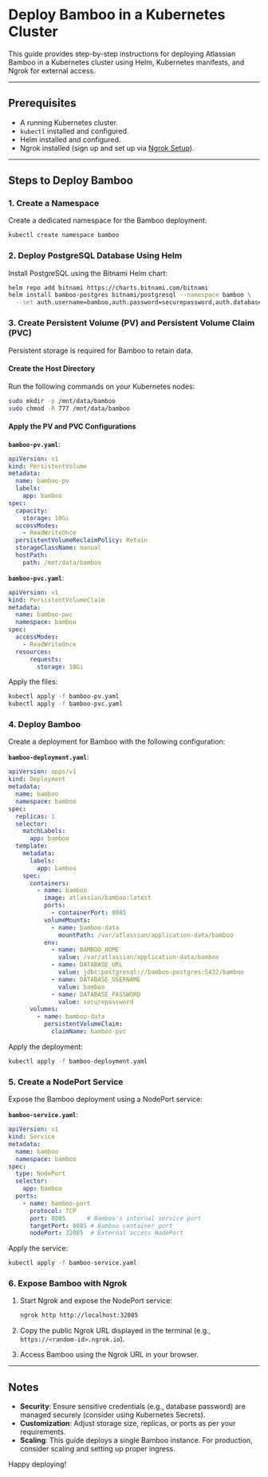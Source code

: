# Deploy Bamboo in a Kubernetes Cluster

This guide provides step-by-step instructions for deploying Atlassian Bamboo in a Kubernetes cluster using Helm, Kubernetes manifests, and Ngrok for external access.

---

## Prerequisites
- A running Kubernetes cluster.
- `kubectl` installed and configured.
- Helm installed and configured.
- Ngrok installed (sign up and set up via [Ngrok Setup](https://dashboard.ngrok.com/get-started/setup/linux)).

---

## Steps to Deploy Bamboo

### 1. Create a Namespace
Create a dedicated namespace for the Bamboo deployment:
```bash
kubectl create namespace bamboo
```

### 2. Deploy PostgreSQL Database Using Helm
Install PostgreSQL using the Bitnami Helm chart:
```bash
helm repo add bitnami https://charts.bitnami.com/bitnami
helm install bamboo-postgres bitnami/postgresql --namespace bamboo \
  --set auth.username=bamboo,auth.password=securepassword,auth.database=bamboo
```

### 3. Create Persistent Volume (PV) and Persistent Volume Claim (PVC)
Persistent storage is required for Bamboo to retain data.

#### Create the Host Directory
Run the following commands on your Kubernetes nodes:
```bash
sudo mkdir -p /mnt/data/bamboo
sudo chmod -R 777 /mnt/data/bamboo
```

#### Apply the PV and PVC Configurations

**`bamboo-pv.yaml`**:
```yaml
apiVersion: v1
kind: PersistentVolume
metadata:
  name: bamboo-pv
  labels:
    app: bamboo
spec:
  capacity:
    storage: 10Gi
  accessModes:
    - ReadWriteOnce
  persistentVolumeReclaimPolicy: Retain
  storageClassName: manual
  hostPath:
    path: /mnt/data/bamboo
```

**`bamboo-pvc.yaml`**:
```yaml
apiVersion: v1
kind: PersistentVolumeClaim
metadata:
  name: bamboo-pvc
  namespace: bamboo
spec:
  accessModes:
    - ReadWriteOnce
  resources:
      requests:
        storage: 10Gi
```
Apply the files:
```bash
kubectl apply -f bamboo-pv.yaml
kubectl apply -f bamboo-pvc.yaml
```

### 4. Deploy Bamboo
Create a deployment for Bamboo with the following configuration:

**`bamboo-deployment.yaml`**:
```yaml
apiVersion: apps/v1
kind: Deployment
metadata:
  name: bamboo
  namespace: bamboo
spec:
  replicas: 1
  selector:
    matchLabels:
      app: bamboo
  template:
    metadata:
      labels:
        app: bamboo
    spec:
      containers:
        - name: bamboo
          image: atlassian/bamboo:latest
          ports:
            - containerPort: 8085
          volumeMounts:
            - name: bamboo-data
              mountPath: /var/atlassian/application-data/bamboo
          env:
            - name: BAMBOO_HOME
              value: /var/atlassian/application-data/bamboo
            - name: DATABASE_URL
              value: jdbc:postgresql://bamboo-postgres:5432/bamboo
            - name: DATABASE_USERNAME
              value: bamboo
            - name: DATABASE_PASSWORD
              value: securepassword
      volumes:
        - name: bamboo-data
          persistentVolumeClaim:
            claimName: bamboo-pvc
```
Apply the deployment:
```bash
kubectl apply -f bamboo-deployment.yaml
```

### 5. Create a NodePort Service
Expose the Bamboo deployment using a NodePort service:

**`bamboo-service.yaml`**:
```yaml
apiVersion: v1
kind: Service
metadata:
  name: bamboo
  namespace: bamboo
spec:
  type: NodePort
  selector:
    app: bamboo
  ports:
    - name: bamboo-port
      protocol: TCP
      port: 8085      # Bamboo's internal service port
      targetPort: 8085 # Bamboo container port
      nodePort: 32085  # External access NodePort
```
Apply the service:
```bash
kubectl apply -f bamboo-service.yaml
```

### 6. Expose Bamboo with Ngrok
1. Start Ngrok and expose the NodePort service:
   ```bash
   ngrok http http://localhost:32085
   ```

2. Copy the public Ngrok URL displayed in the terminal (e.g., `https://<random-id>.ngrok.io`).
3. Access Bamboo using the Ngrok URL in your browser.

---

## Notes
- **Security**: Ensure sensitive credentials (e.g., database password) are managed securely (consider using Kubernetes Secrets).
- **Customization**: Adjust storage size, replicas, or ports as per your requirements.
- **Scaling**: This guide deploys a single Bamboo instance. For production, consider scaling and setting up proper ingress.

Happy deploying!


